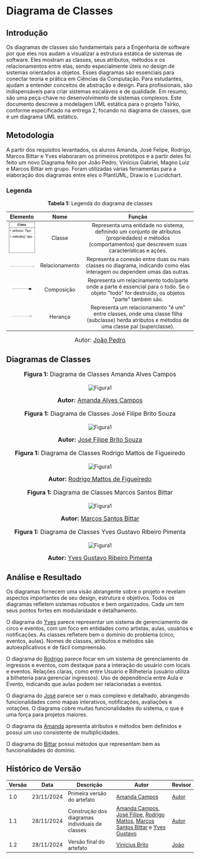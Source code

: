 # Diagrama de Classes

## Introdução

Os diagramas de classes são fundamentais para a Engenharia de software por que eles nos audam a visualizar a estrutura estática de sistemas de software. Eles mostram as classes, seus atributos, métodos e os relacionamentos entre elas, sendo especialmente úteis no design de sistemas orientados a objetos. Esses diagramas são essenciais para conectar teoria e prática em Ciências da Computação. Para estudantes, ajudam a entender conceitos de abstração e design. Para profissionais, são indispensáveis para criar sistemas escaláveis e de qualidade. Em resumo, são uma peça-chave no desenvolvimento de sistemas complexos. Este documento descreve a modelagem UML estática para o projeto Tsírko, conforme especificado na entrega 2, focando no diagrama de classes, que é um diagrama UML estático. 

## Metodologia

A partir dos requisitos levantados, os alunos Amanda, José Felipe, Rodrigo, Marcos Bittar e Yves elaboraram os primeiros protótipos e a partir deles foi feito um novo Diagrama feito por João Pedro, Vinícius Gabriel, Magno Luiz e Marcos Bittar em grupo. Foram utilizadas várias ferramentas para a elaboração dos diagramas entre eles o PlantUML, Draw.io e Lucidchart. 



### Legenda
<p align="center" > <font><strong>Tabela 1:</strong> Legenda do diagrama de classes</font> <br></p>

|Elemento|Nome|Função|
|:--:|:--:|:--:|
|<img src="https://raw.githubusercontent.com/UnBArqDsw2024-2/2024.2_G9_Tsirko_Entrega_02/main/docs/assets/classe.drawio.png" alt="Classes" width="100px">|Classe|Representa uma entidade no sistema, definindo um conjunto de atributos (propriedades) e métodos (comportamentos) que descrevem suas características e ações.|
|<img src="https://raw.githubusercontent.com/UnBArqDsw2024-2/2024.2_G9_Tsirko_Entrega_02/main/docs/assets/relacionamento.drawio.png" alt="Relacionamento" width="100px">|Relacionamento|Representa a conexão entre duas ou mais classes no diagrama, indicando como elas interagem ou dependem umas das outras.|
|<img src="https://raw.githubusercontent.com/UnBArqDsw2024-2/2024.2_G9_Tsirko_Entrega_02/main/docs/assets/composicao.drawio.png" alt="Composicao" width="100px">|Composição|Representa um relacinamento todo/parte onde a parte é essencial para o todo. Se o objeto "todo" for destruído, os objetos "parte" também são.| 
|<img src="https://raw.githubusercontent.com/UnBArqDsw2024-2/2024.2_G9_Tsirko_Entrega_02/main/docs/assets/heranca.drawio.png" alt="Heranca" width="100px">|Herança|Representa um relacionamento "é um" entre classes, onde uma classe filha (subclasse) herda atributos e métodos de uma classe pai (superclasse).| 

<font size="3"><p style="text-align: center">Autor: [João Pedro](https://github.com/joaopedrodasilvarodrigues)</p></font>


## Diagramas de Classes

<div align="center">
<font size="3"><p style="text-align: center"><b>Figura 1:</b> Diagrama de Classes Amanda Alves Campos</p></font>

![Figura1](https://raw.githubusercontent.com/UnBArqDsw2024-2/2024.2_G9_Tsirko_Entrega_02/main/docs/assets/Amanda_Campos_DiagramaDeClasses.png)
<font size="3"><p style="text-align: center"><b>Autor:</b> <a href="https://github.com/acamposs">Amanda Alves Campos</a></p></font> 
</div>

<div align="center">
<font size="3"><p style="text-align: center"><b>Figura 1:</b> Diagrama de Classes José Filipe Brito Souza</p></font>

![Figura1](https://raw.githubusercontent.com/UnBArqDsw2024-2/2024.2_G9_Tsirko_Entrega_02/main/docs/assets/Jose_Souza_Diagrama_de_Classes.png)
<font size="3"><p style="text-align: center"><b>Autor:</b> <a href="https://github.com/JoseFilipi">José Filipe Brito Souza</a></p></font> 
</div>

<div align="center">
<font size="3"><p style="text-align: center"><b>Figura 1:</b> Diagrama de Classes Rodrigo Mattos de Figueiredo</p></font>

![Figura1](https://raw.githubusercontent.com/UnBArqDsw2024-2/2024.2_G9_Tsirko_Entrega_02/main/docs/assets/Rodrigo_DiagramaDeClasses.png)
<font size="3"><p style="text-align: center"><b>Autor:</b> <a href="https://github.com/Rodrigomfab88">Rodrigo Mattos de Figueiredo</a></p></font> 
</div>

<div align="center">
<font size="3"><p style="text-align: center"><b>Figura 1:</b> Diagrama de Classes Marcos Santos Bittar</p></font>

![Figura1](https://raw.githubusercontent.com/UnBArqDsw2024-2/2024.2_G9_Tsirko_Entrega_02/main/docs/assets/Bittar_DiagramaDeClasses.png)
<font size="3"><p style="text-align: center"><b>Autor:</b> <a href="https://github.com/Bittarx">Marcos Santos Bittar</a></p></font> 
</div>

<div align="center">
<font size="3"><p style="text-align: center"><b>Figura 1:</b> Diagrama de Classes Yves Gustavo Ribeiro Pimenta</p></font>

![Figura1](https://raw.githubusercontent.com/UnBArqDsw2024-2/2024.2_G9_Tsirko_Entrega_02/main/docs/assets/Yves_DiagramaDeClasses.png)
<font size="3"><p style="text-align: center"><b>Autor:</b> <a href="https://github.com/Yvestxt">Yves Gustavo Ribeiro Pimenta</a></p></font> 
</div>




## Análise e Resultado


Os diagramas fornecem uma visão abrangente sobre o projeto e revelam aspectos importantes de seu design, estrutura e objetivos. Todos os diagramas refletem sistemas robustos e bem organizados. Cada um tem seus pontos fortes em modularidade e detalhamento. 

O diagrama do [Yves](https://github.com/Yvestxt) parece representar um sistema de gerenciamento de circo e eventos, com um foco em entidades como artistas, aulas, usuários e notificações. As classes refletem bem o domínio do problema (circo, eventos, aulas). Nomes de classes, atributos e métodos são autoexplicativos e de fácil compreensão.

O diagrama do [Rodrigo](https://github.com/Rodrigomfab88) parece focar em um sistema de gerenciamento de ingressos e eventos, com destaque para a interação do usuário com locais e eventos. Relações claras, como entre Usuario e Bilheteria (usuário utiliza a bilheteria para gerenciar ingressos). Uso de dependência entre Aula e Evento, indicando que aulas podem ser relacionadas a eventos.

O diagrama do [José](https://github.com/JoseFilipi) parece ser o mais complexo e detalhado, abrangendo funcionalidades como mapas interativos, notificações, avaliações e votações. O diagrama cobre muitas funcionalidades do sistema, o que é uma força para projetos maiores. 

O diagrama da [Amanda](https://github.com/acamposs) apresenta atributos e métodos bem definidos e possui um uso consistente de multiplicidades.

O diagrama do [Bittar](https://github.com/Bittarx) possui métodos que representam bem as funcionalidades do domínio.




## Histórico de Versão
| Versão | Data       | Descrição                                      | Autor               | Revisor               |
|--------|------------|------------------------------------------------|---------------------|-----------------------|
| 1.0    | 23/11/2024 | Primeira versão do artefato | [Amanda Campos](https://github.com/acamposs) | [Autor](https://github.com/autor) |
| 1.1    | 28/11/2024 | Construção dos diagramas individuais de classes | [Amanda Campos](https://github.com/acamposs), [José Filipe](https://github.com/JoseFilipi), [Rodrigo Mattos](https://github.com/Rodrigomfab88), [Marcos Santos Bittar](https://github.com/Bittarx) e [Yves Gustavo](https://github.com/Yvestxt)  | [Autor](https://github.com/autor) |
| 1.2    | 28/11/2024 | Versão final do artefato | [Vinícius Brito](https://github.com/vini051)                                                                                                                                       | [João](https://github.com/joaopedrodasilvarodrigues) |
